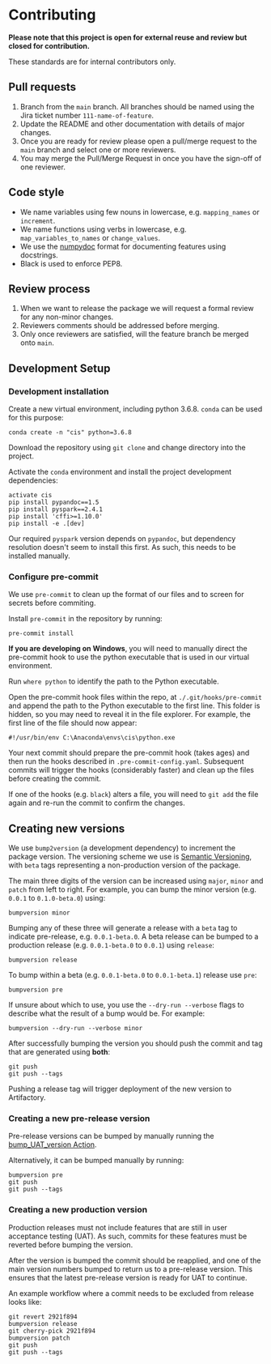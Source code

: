 # Contributing

**Please note that this project is open for external reuse and review but closed for contribution.**

These standards are for internal contributors only.

## Pull requests

1. Branch from the `main` branch. All branches should be named using the
   Jira ticket number `111-name-of-feature`.
2. Update the README and other documentation with details of major changes.
3. Once you are ready for review please open a pull/merge request to the
   `main` branch and select one or more reviewers.
4. You may merge the Pull/Merge Request in once you have the sign-off of one
   reviewer.

## Code style

- We name variables using few nouns in lowercase, e.g. `mapping_names`
  or `increment`.
- We name functions using verbs in lowercase, e.g. `map_variables_to_names` or
  `change_values`.
- We use the [numpydoc](https://numpydoc.readthedocs.io/en/latest/format.html)
  format for documenting features using docstrings.
- Black is used to enforce PEP8.

## Review process

1. When we want to release the package we will request a formal review for any
   non-minor changes.
2. Reviewers comments should be addressed before merging.
4. Only once reviewers are satisfied, will the feature branch be merged onto `main`.


## Development Setup

### Development installation

Create a new virtual environment, including python 3.6.8. `conda` can be used for this purpose:

```
conda create -n "cis" python=3.6.8
```

Download the repository using `git clone` and change directory into the project.

Activate the `conda` environment and install the project development dependencies:

```
activate cis
pip install pypandoc==1.5
pip install pyspark==2.4.1
pip install 'cffi>=1.10.0'
pip install -e .[dev]
```

Our required `pyspark` version depends on `pypandoc`, but dependency resolution doesn't seem to install this first. As such, this needs to be installed manually.

### Configure pre-commit

We use `pre-commit` to clean up the format of our files and to screen for secrets before commiting.

Install `pre-commit` in the repository by running:

```
pre-commit install
```

**If you are developing on Windows**, you will need to manually direct the pre-commit hook to use the python executable that is used in our virtual environment.

Run `where python` to identify the path to the Python executable.

Open the pre-commit hook files within the repo, at `./.git/hooks/pre-commit` and append the path to the Python executable to the first line. This folder is hidden, so you may need to reveal it in the file explorer.
For example, the first line of the file should now appear:

```
#!/usr/bin/env C:\Anaconda\envs\cis\python.exe
```

Your next commit should prepare the pre-commit hook (takes ages) and then run the hooks described in `.pre-commit-config.yaml`.
Subsequent commits will trigger the hooks (considerably faster) and clean up the files before creating the commit.

If one of the hooks (e.g. `black`) alters a file, you will need to `git add` the file again and re-run the commit to confirm the changes.

## Creating new versions

We use `bump2version` (a development dependency) to increment the package version. The versioning scheme we use is [Semantic Versioning](http://semver.org/), with `beta` tags representing a non-production version of the package.

The main three digits of the version can be increased using `major`, `minor` and `patch` from left to right. For example, you can bump the minor version (e.g. `0.0.1` to `0.1.0-beta.0`) using:
```
bumpversion minor
```

Bumping any of these three will generate a release with a `beta` tag to indicate pre-release, e.g. `0.0.1-beta.0`.
A beta release can be bumped to a production release (e.g. `0.0.1-beta.0` to `0.0.1`) using `release`:
```
bumpversion release
```

To bump within a beta (e.g. `0.0.1-beta.0` to `0.0.1-beta.1`) release use `pre`:
```
bumpversion pre
```

If unsure about which to use, you use the `--dry-run --verbose` flags to describe what the result of a bump would be. For example:
```
bumpversion --dry-run --verbose minor
```

After successfully bumping the version you should push the commit and tag that are generated using **both**:
```
git push
git push --tags
```

Pushing a release tag will trigger deployment of the new version to Artifactory.

### Creating a new pre-release version

Pre-release versions can be bumped by manually running the [bump_UAT_version Action](https://github.com/ONS-SST/cis_households/actions/workflows/bump_UAT_version.yml).

Alternatively, it can be bumped manually by running:
```
bumpversion pre
git push
git push --tags
```


### Creating a new production version

Production releases must not include features that are still in user acceptance testing (UAT). As such, commits for these features must be reverted before bumping the version.

After the version is bumped the commit should be reapplied, and one of the main version numbers bumped to return us to a pre-release version. This ensures that the latest pre-release version is ready for UAT to continue.

An example workflow where a commit needs to be excluded from release looks like:
```
git revert 2921f894
bumpversion release
git cherry-pick 2921f894
bumpversion patch
git push
git push --tags
```
